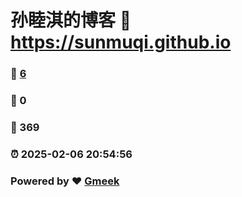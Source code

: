 # 孙睦淇的博客 :link: https://sunmuqi.github.io 
### :page_facing_up: [6](https://sunmuqi.github.io/tag.html) 
### :speech_balloon: 0 
### :hibiscus: 369 
### :alarm_clock: 2025-02-06 20:54:56 
### Powered by :heart: [Gmeek](https://github.com/Meekdai/Gmeek)
